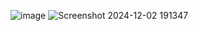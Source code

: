 ![image](https://github.com/user-attachments/assets/4498f5ea-11b2-4d87-acca-fa26c2c8b304)
![Screenshot 2024-12-02 191347](https://github.com/user-attachments/assets/5b7b35a9-f795-4d36-93ae-6d37b9e87567)
